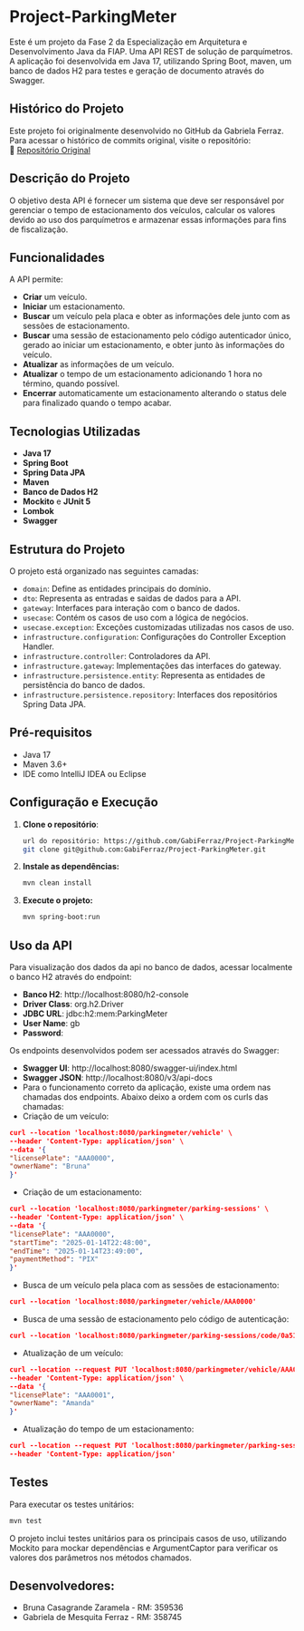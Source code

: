 # Project-ParkingMeter
Este é um projeto da Fase 2 da Especialização em Arquitetura e Desenvolvimento Java da FIAP.
Uma API REST de solução de parquímetros. A aplicação foi desenvolvida em Java 17, utilizando 
Spring Boot, maven, um banco de dados H2 para testes e geração de documento através do Swagger.

## Histórico do Projeto  
Este projeto foi originalmente desenvolvido no GitHub da Gabriela Ferraz.  
Para acessar o histórico de commits original, visite o repositório:  
🔗 [Repositório Original](https://github.com/GabiFerraz/Project-ParkingMeter)

## Descrição do Projeto
O objetivo desta API é fornecer um sistema que deve ser responsável por gerenciar o tempo de 
estacionamento dos veículos, calcular os valores devido ao uso dos parquímetros e armazenar essas 
informações para fins de fiscalização.

## Funcionalidades
A API permite:
- **Criar** um veículo.
- **Iniciar** um estacionamento.
- **Buscar** um veículo pela placa e obter as informações dele junto com as sessões de estacionamento.
- **Buscar** uma sessão de estacionamento pelo código autenticador único, gerado ao iniciar um estacionamento,
e obter junto às informações do veículo.
- **Atualizar** as informações de um veículo.
- **Atualizar** o tempo de um estacionamento adicionando 1 hora no término, quando possível.
- **Encerrar** automaticamente um estacionamento alterando o status dele para finalizado quando o tempo acabar.

## Tecnologias Utilizadas
- **Java 17**
- **Spring Boot**
- **Spring Data JPA**
- **Maven**
- **Banco de Dados H2**
- **Mockito** e **JUnit 5**
- **Lombok**
- **Swagger**

## Estrutura do Projeto
O projeto está organizado nas seguintes camadas:
- `domain`: Define as entidades principais do domínio.
- `dto`: Representa as entradas e saidas de dados para a API.
- `gateway`: Interfaces para interação com o banco de dados.
- `usecase`: Contém os casos de uso com a lógica de negócios.
- `usecase.exception`: Exceções customizadas utilizadas nos casos de uso.
- `infrastructure.configuration`: Configurações do Controller Exception Handler.
- `infrastructure.controller`: Controladores da API.
- `infrastructure.gateway`: Implementações das interfaces do gateway.
- `infrastructure.persistence.entity`: Representa as entidades de persistência do banco de dados.
- `infrastructure.persistence.repository`: Interfaces dos repositórios Spring Data JPA.

## Pré-requisitos
- Java 17
- Maven 3.6+
- IDE como IntelliJ IDEA ou Eclipse

## Configuração e Execução
1. **Clone o repositório**:
   ```bash
   url do repositório: https://github.com/GabiFerraz/Project-ParkingMeter
   git clone git@github.com:GabiFerraz/Project-ParkingMeter.git
   ```

2. **Instale as dependências:**
   ```bash
   mvn clean install
   ```

3. **Execute o projeto:**
   ```bash
   mvn spring-boot:run
   ```

## Uso da API
Para visualização dos dados da api no banco de dados, acessar localmente o banco H2 através do endpoint:
- **Banco H2**: http://localhost:8080/h2-console
- **Driver Class**: org.h2.Driver
- **JDBC URL**: jdbc:h2:mem:ParkingMeter
- **User Name**: gb
- **Password**:

Os endpoints desenvolvidos podem ser acessados através do Swagger:
- **Swagger UI**: http://localhost:8080/swagger-ui/index.html
- **Swagger JSON**: http://localhost:8080/v3/api-docs
- Para o funcionamento correto da aplicação, existe uma ordem nas chamadas dos endpoints. Abaixo deixo a ordem com os curls das chamadas:
- Criação de um veículo:
```json
curl --location 'localhost:8080/parkingmeter/vehicle' \
--header 'Content-Type: application/json' \
--data '{
"licensePlate": "AAA0000",
"ownerName": "Bruna"
}'
```

- Criação de um estacionamento:
```json
curl --location 'localhost:8080/parkingmeter/parking-sessions' \
--header 'Content-Type: application/json' \
--data '{
"licensePlate": "AAA0000",
"startTime": "2025-01-14T22:48:00",
"endTime": "2025-01-14T23:49:00",
"paymentMethod": "PIX"
}'
```

- Busca de um veículo pela placa com as sessões de estacionamento:
```json
curl --location 'localhost:8080/parkingmeter/vehicle/AAA0000'
```

- Busca de uma sessão de estacionamento pelo código de autenticação:
```json
curl --location 'localhost:8080/parkingmeter/parking-sessions/code/0a515ada-3427-4da9-abab-0861d4265c38'
```

- Atualização de um veículo:
```json
curl --location --request PUT 'localhost:8080/parkingmeter/vehicle/AAA0000' \
--header 'Content-Type: application/json' \
--data '{
"licensePlate": "AAA0001",
"ownerName": "Amanda"
}'
```

- Atualização do tempo de um estacionamento:
```json
curl --location --request PUT 'localhost:8080/parkingmeter/parking-sessions/extend?licensePlate=AAA0000' \
--header 'Content-Type: application/json'
```

## Testes
Para executar os testes unitários:
   ```bash
   mvn test
   ```
O projeto inclui testes unitários para os principais casos de uso, utilizando Mockito
para mockar dependências e ArgumentCaptor para verificar os valores dos parâmetros nos
métodos chamados.

## Desenvolvedores:
- Bruna Casagrande Zaramela - RM: 359536
- Gabriela de Mesquita Ferraz - RM: 358745

